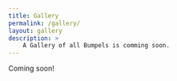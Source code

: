 ```yaml
---
title: Gallery
permalink: /gallery/
layout: gallery
description: >
    A Gallery of all Bumpels is comming soon.
---
```


Coming soon!